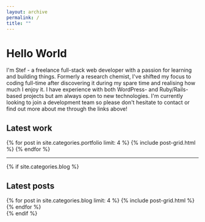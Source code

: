 ```yaml
---
layout: archive
permalink: /
title: ""
---
```


<div>
  <h1>Hello World</h1>
  <p>I'm Stef - a freelance full-stack web developer with a passion for learning and building things. Formerly a research chemist, I've shifted my focus to coding full-time after discovering it during my spare time and realising how much I enjoy it. I have experience with both WordPress- and Ruby/Rails-based projects but am always open to new technologies. I'm currently looking to join a development team so please don't hesitate to contact or find out more about me through the links above!</p>
</div>

<h2>Latest work</h2>
<div class="tiles wrapper">
{% for post in site.categories.portfolio limit: 4 %}
  {% include post-grid.html %}
{% endfor %}
</div><!-- /.tiles -->

<div class='divider'><hr/></div>


{% if site.categories.blog %}
<h2>Latest posts</h2>
<div class="tiles wrapper">
{% for post in site.categories.blog limit: 4 %}
  {% include post-grid.html %}
{% endfor %}
</div><!-- /.tiles -->
{% endif %}
